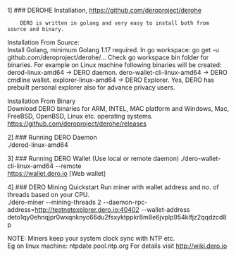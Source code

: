 1] ### DEROHE Installation, https://github.com/deroproject/derohe  

        DERO is written in golang and very easy to install both from source and binary.
Installation From Source:  
    Install Golang, minimum Golang 1.17 required.
    In go workspace: go get -u github.com/deroproject/derohe/...
    Check go workspace bin folder for binaries.
    For example on Linux machine following binaries will be created:
        derod-linux-amd64 -> DERO daemon.
        dero-wallet-cli-linux-amd64 -> DERO cmdline wallet.
        explorer-linux-amd64 -> DERO Explorer. Yes, DERO has prebuilt personal explorer also for advance privacy users.

Installation From Binary  
        Download DERO binaries for ARM, INTEL, MAC platform and Windows, Mac, FreeBSD, OpenBSD, Linux etc. operating systems.  
https://github.com/deroproject/derohe/releases

2] ### Running DERO Daemon  
./derod-linux-amd64 

3] ### Running DERO Wallet (Use local or remote daemon) 
./dero-wallet-cli-linux-amd64 --remote  
https://wallet.dero.io [Web wallet]

4] ### DERO Mining Quickstart
Run miner with wallet address and no. of threads based on your CPU.  
./dero-miner --mining-threads 2 --daemon-rpc-address=http://testnetexplorer.dero.io:40402 --wallet-address deto1qy0ehnqjpr0wxqnknyc66du2fsxyktppkr8m8e6jvplp954klfjz2qqdzcd8p  

NOTE: Miners keep your system clock sync with NTP etc.  
Eg on linux machine: ntpdate pool.ntp.org 
For details visit http://wiki.dero.io
